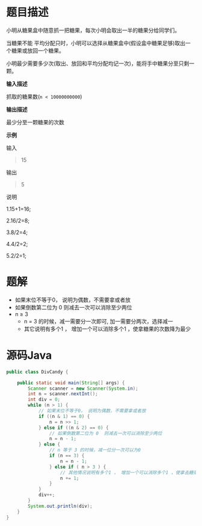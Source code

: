 # 题目描述

小明从糖果盒中随意抓一把糖果，每次小明会取出一半的糖果分给同学们。

当糖果不能 平均分配只时，小明可以选择从糖果盒中(假设盒中糖果足够)取出一个糖果或放回一个糖果。

小明最少需要多少次(取出、放回和平均分配均记一次)，能将手中糖果分至只剩一颗。

**输入描述**

抓取的糖果数(`n < 10000000000`)

**输出描述**

最少分至一颗糖果的次数

**示例**

输入

> 15

输出

> 5

说明

1.15+1=16;

2.16/2=8;

3.8/2=4;

4.4/2=2;

5.2/2=1;

# 题解
- 如果末位不等于0， 说明为偶数，不需要拿或者放
- 如果倒数第二位为 0  则减去一次可以消除至少两位
-  n $\geq$ 3
    - n $=$ 3 的时候，减一需要分一次即可, 加一需要分两次，选择减一
    - 其它说明有多个1 ， 增加一个可以消除多个1 ，使拿糖果的次数降为最少
# 源码Java
```java
public class DivCandy {

	public static void main(String[] args) {
		Scanner scanner = new Scanner(System.in);
		int n = scanner.nextInt();
		int div = 0;
		while (n > 1) {
			// 如果末位不等于0， 说明为偶数，不需要拿或者放
			if ((n & 1) == 0) {
				n = n >> 1;
			} else if ((n & 2) == 0) {
				// 如果倒数第二位为 0  则减去一次可以消除至少两位
				n = n - 1;
			} else {
				// n 等于 3 的时候，减一位分一次可以为0
				if (n == 3) {
					n = n - 1;
				} else if ( n > 3 ) {
					// 其他情况说明有多个1 ， 增加一个可以消除多个1 ，使拿去糖果的次数降为最小
					n += 1;
				}
			}
			div++;
		}
		System.out.println(div);
	}
}
```
